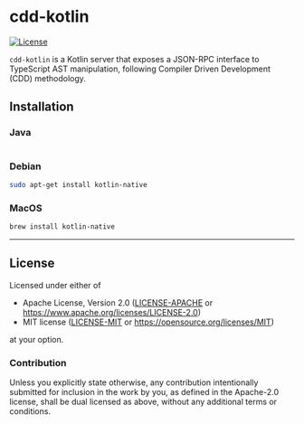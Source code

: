 cdd-kotlin
==========
[![License](https://img.shields.io/badge/license-Apache--2.0%20OR%20MIT-blue.svg)](https://opensource.org/licenses/Apache-2.0)

`cdd-kotlin` is a Kotlin server that exposes a JSON-RPC interface to TypeScript AST manipulation, following Compiler Driven Development (CDD) methodology.

## Installation

### Java
```bash
```

### Debian
```bash
sudo apt-get install kotlin-native
```

### MacOS
```bash
brew install kotlin-native
```
---

## License

Licensed under either of

- Apache License, Version 2.0 ([LICENSE-APACHE](LICENSE-APACHE) or <https://www.apache.org/licenses/LICENSE-2.0>)
- MIT license ([LICENSE-MIT](LICENSE-MIT) or <https://opensource.org/licenses/MIT>)

at your option.

### Contribution

Unless you explicitly state otherwise, any contribution intentionally submitted
for inclusion in the work by you, as defined in the Apache-2.0 license, shall be
dual licensed as above, without any additional terms or conditions.
